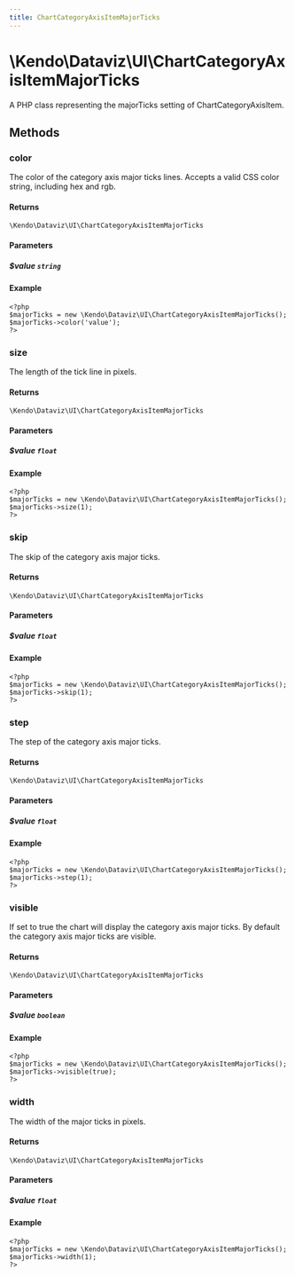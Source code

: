 ```yaml
---
title: ChartCategoryAxisItemMajorTicks
---
```


# \Kendo\Dataviz\UI\ChartCategoryAxisItemMajorTicks

A PHP class representing the majorTicks setting of ChartCategoryAxisItem.


## Methods

### color
The color of the category axis major ticks lines. Accepts a valid CSS color string, including hex and rgb.

#### Returns
`\Kendo\Dataviz\UI\ChartCategoryAxisItemMajorTicks`

#### Parameters

##### $value `string`



#### Example 
    <?php
    $majorTicks = new \Kendo\Dataviz\UI\ChartCategoryAxisItemMajorTicks();
    $majorTicks->color('value');
    ?>

### size
The length of the tick line in pixels.

#### Returns
`\Kendo\Dataviz\UI\ChartCategoryAxisItemMajorTicks`

#### Parameters

##### $value `float`



#### Example 
    <?php
    $majorTicks = new \Kendo\Dataviz\UI\ChartCategoryAxisItemMajorTicks();
    $majorTicks->size(1);
    ?>

### skip
The skip of the category axis major ticks.

#### Returns
`\Kendo\Dataviz\UI\ChartCategoryAxisItemMajorTicks`

#### Parameters

##### $value `float`



#### Example 
    <?php
    $majorTicks = new \Kendo\Dataviz\UI\ChartCategoryAxisItemMajorTicks();
    $majorTicks->skip(1);
    ?>

### step
The step of the category axis major ticks.

#### Returns
`\Kendo\Dataviz\UI\ChartCategoryAxisItemMajorTicks`

#### Parameters

##### $value `float`



#### Example 
    <?php
    $majorTicks = new \Kendo\Dataviz\UI\ChartCategoryAxisItemMajorTicks();
    $majorTicks->step(1);
    ?>

### visible
If set to true the chart will display the category axis major ticks. By default the category axis major ticks are visible.

#### Returns
`\Kendo\Dataviz\UI\ChartCategoryAxisItemMajorTicks`

#### Parameters

##### $value `boolean`



#### Example 
    <?php
    $majorTicks = new \Kendo\Dataviz\UI\ChartCategoryAxisItemMajorTicks();
    $majorTicks->visible(true);
    ?>

### width
The width of the major ticks in pixels.

#### Returns
`\Kendo\Dataviz\UI\ChartCategoryAxisItemMajorTicks`

#### Parameters

##### $value `float`



#### Example 
    <?php
    $majorTicks = new \Kendo\Dataviz\UI\ChartCategoryAxisItemMajorTicks();
    $majorTicks->width(1);
    ?>

